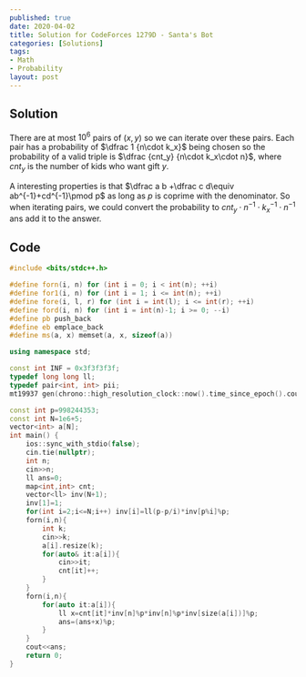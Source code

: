 ```yaml
---
published: true
date: 2020-04-02
title: Solution for CodeForces 1279D - Santa's Bot
categories: [Solutions]
tags:
- Math
- Probability
layout: post
---
```

<!--more-->

## Solution

There are at most $10^6$ pairs of $(x,y)$ so we can iterate over these pairs. Each pair has a probability of $\dfrac 1 {n\cdot k_x}$ being chosen so the probability of a valid triple is $\dfrac {cnt_y} {n\cdot k_x\cdot n}$, where $cnt_y$ is the number of kids who want gift $y$.

A interesting properties is that $\dfrac a b +\dfrac c d\equiv ab^{-1}+cd^{-1}\pmod p$ as long as $p$ is coprime with the denominator. So when iterating pairs, we could convert the probability to $cnt_y\cdot n^{-1}\cdot k_x^{-1}\cdot n^{-1}$ ans add it to the answer.

## Code
```cpp
#include <bits/stdc++.h>

#define forn(i, n) for (int i = 0; i < int(n); ++i)
#define for1(i, n) for (int i = 1; i <= int(n); ++i)
#define fore(i, l, r) for (int i = int(l); i <= int(r); ++i)
#define ford(i, n) for (int i = int(n)-1; i >= 0; --i)
#define pb push_back
#define eb emplace_back
#define ms(a, x) memset(a, x, sizeof(a))

using namespace std;

const int INF = 0x3f3f3f3f;
typedef long long ll;
typedef pair<int, int> pii;
mt19937 gen(chrono::high_resolution_clock::now().time_since_epoch().count());

const int p=998244353;
const int N=1e6+5;
vector<int> a[N];
int main() {
    ios::sync_with_stdio(false);
    cin.tie(nullptr);
	int n;
    cin>>n;
    ll ans=0;
    map<int,int> cnt;
    vector<ll> inv(N+1);
    inv[1]=1;
    for(int i=2;i<=N;i++) inv[i]=ll(p-p/i)*inv[p%i]%p;
    forn(i,n){
        int k;
        cin>>k;
        a[i].resize(k);
        for(auto& it:a[i]){
            cin>>it;
            cnt[it]++;
        }
    }
    forn(i,n){
        for(auto it:a[i]){
            ll x=cnt[it]*inv[n]%p*inv[n]%p*inv[size(a[i])]%p;
            ans=(ans+x)%p;
        }
    }
    cout<<ans;
    return 0;
}
```
